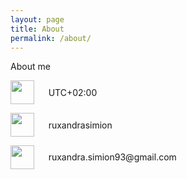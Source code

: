 ```yaml
---
layout: page
title: About
permalink: /about/
---
```


About me
<!-- Contct details -->
<p>
	<div style="display:inline-block; min-width:1.5cm; height:1cm; align: center;vertical-align: middle;">
		<img src="https://ruxandraS.github.io/assets/images/globe.svg" style="height:1cm;"/>
	</div>
	<div style="display:inline-block;vertical-align: middle;">
		UTC+02:00
	</div>
</p>

<p>
	<div style="display:inline-block; min-width:1.5cm; height:1cm; align: center;vertical-align: middle;">
		<img src="https://ruxandraS.github.io/assets/images/irc.svg" style="height:1cm;"/>
	</div>
	<div style="display:inline-block;vertical-align: middle;">
		ruxandrasimion
	</div>
</p>

<p>
	<div style="display:inline-block; min-width:1.5cm; height:1cm; align: center;vertical-align: middle;">
		<img src="https://ruxandraS.github.io/assets/images/gmail.svg" style="height:1cm;"/>
	</div>
	<div style="display:inline-block;vertical-align: middle;">
		ruxandra.simion93@gmail.com
	</div>
</p>


<!-- | ![Alt text](https://ruxandraS.github.io/assets/images/pin.svg)   | UTC+02:00                   |
| ![Alt text](https://ruxandraS.github.io/assets/images/gmail.svg) | ruxandra.simion93@gmail.com |
| ![Alt text](https://ruxandraS.github.io/assets/images/irc.svg)   | ruxandrasimion              | -->
